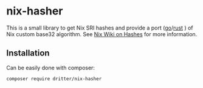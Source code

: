 # nix-hasher

This is a small library to get Nix SRI hashes and provide a port ([go](https://gist.github.com/colemickens/27ad622adfaf8c980f3b5066b21604ba)/[rust](https://github.com/kolloch/nix-base32/blob/master/src/lib.rs) ) of Nix custom base32 algorithm. See [Nix Wiki on Hashes](https://nixos.wiki/wiki/Nix_Hash) for more information.

## Installation

Can be easily done with composer:
```shell
composer require dritter/nix-hasher
``` 
